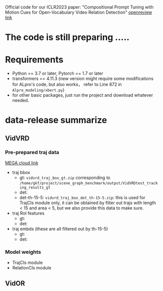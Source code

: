 Official code for our ICLR2023 paper: "Compositional Prompt Tuning with Motion Cues for Open-Vocabulary Video Relation Detection"
[openreview link](https://openreview.net/pdf?id=mE91GkXYipg) 

# The code is still preparing .....

# Requirements

- Python == 3.7 or later, Pytorch == 1.7 or later
- transformers == 4.11.3 (new version might require some modifications for ALpro's code, but also works， refer to Line 872 in `Alpro_modeling/xbert.py`) 
- for other basic packages, just run the project and download whatever needed.

# data-release summarize

## VidVRD
### Pre-prepared traj data
[MEGA cloud link](https://mega.nz/folder/AYBkxCaI#QCqV3cnIdY_9DXGUnCtSvA)
- traj bbox 
    - gt: `vidvrd_traj_box_gt.zip` corresponding to `/home/gkf/project/scene_graph_benchmark/output/VidVRDtest_tracking_results_gt`
    - det:  
    - det-th-15-5:  `vidvrd_traj_box_det_th-15-5.zip`: this is used for TrajCls module only, it can be obtained by filter out trajs with length < 15 and area < 5, but we also provide this data to make sure.
- traj RoI features
    - gt: 
    - det:  
- traj embds (these are all filtered out by th-15-5)
    - gt:  
    - det:  

### Model weights
- TrajCls module
- RelationCls module

## VidOR

